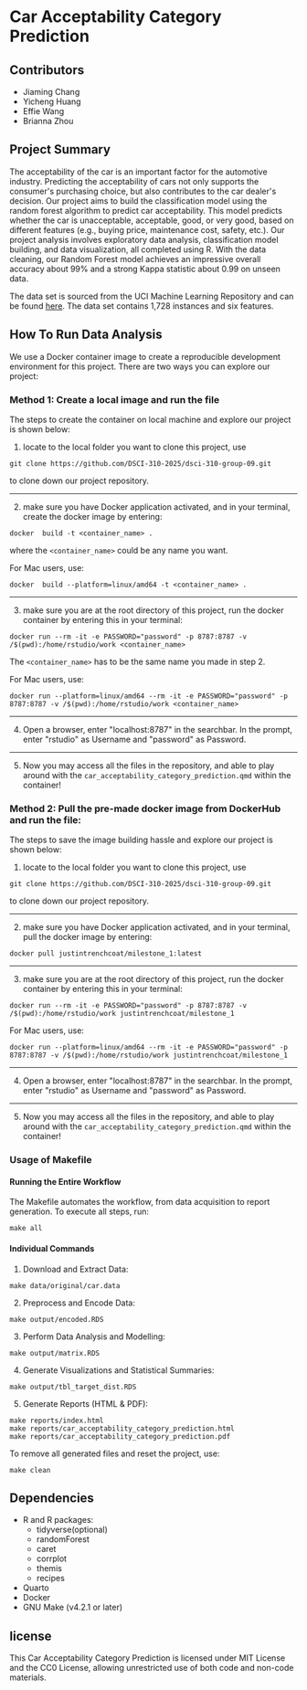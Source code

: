 # Car Acceptability Category Prediction

## Contributors
- Jiaming Chang
- Yicheng Huang
- Effie Wang
- Brianna Zhou

## Project Summary
The acceptability of the car is an important factor for the automotive industry. Predicting the acceptability of cars not only supports the consumer's purchasing choice, but also contributes to the car dealer's decision.
Our project aims to build the classification model using the random forest algorithm to predict car acceptability.
This model predicts whether the car is unacceptable, acceptable, good, or very good, based on different features (e.g., buying price, maintenance cost, safety, etc.).
Our project analysis involves exploratory data analysis, classification model building, and data visualization, all completed using R.
With the data cleaning, our Random Forest model achieves an impressive overall accuracy about 99% and a strong Kappa statistic about 0.99 on unseen data.

The data set is sourced from the UCI Machine Learning Repository and can be found [here](https://archive.ics.uci.edu/dataset/19/car+evaluation).
The data set contains 1,728 instances and six features.

## How To Run Data Analysis

We use a Docker container image to create a reproducible development environment for this project. 
There are two ways you can explore our project:
### Method 1: Create a local image and run the file
The steps to create the container on local machine and explore our project is shown below:
1. locate to the local folder you want to clone this project, use 
```
git clone https://github.com/DSCI-310-2025/dsci-310-group-09.git
``` 
to clone down our project repository.

-----------------------------------
2. make sure you have Docker application activated, and in your terminal, create the docker image by entering:
```
docker  build -t <container_name> .
```
where the `<container_name>` could be any name you want. 

For Mac users, use:
```
docker  build --platform=linux/amd64 -t <container_name> .
```

-------------------
3. make sure you are at the root directory of this project, run the docker container by entering this in your terminal:
```
docker run --rm -it -e PASSWORD="password" -p 8787:8787 -v /$(pwd):/home/rstudio/work <container_name>
```
The `<container_name>` has to be the same name you made in step 2. 

For Mac users, use:
```
docker run --platform=linux/amd64 --rm -it -e PASSWORD="password" -p 8787:8787 -v /$(pwd):/home/rstudio/work <container_name>
```

---------------------
4. Open a browser, enter "localhost:8787" in the searchbar. In the prompt, enter "rstudio" as Username and "password" as Password.
---------------------------  
5. Now you may access all the files in the repository, and able to play around with the `car_acceptability_category_prediction.qmd` within the container!



### Method 2: Pull the pre-made docker image from DockerHub and run the file:
The steps to save the image building hassle and explore our project is shown below:
1. locate to the local folder you want to clone this project, use 
```
git clone https://github.com/DSCI-310-2025/dsci-310-group-09.git
``` 
to clone down our project repository.

----------------------
2. make sure you have Docker application activated, and in your terminal, pull the docker image by entering:
```
docker pull justintrenchcoat/milestone_1:latest
```
-------------------
3. make sure you are at the root directory of this project, run the docker container by entering this in your terminal:
```
docker run --rm -it -e PASSWORD="password" -p 8787:8787 -v /$(pwd):/home/rstudio/work justintrenchcoat/milestone_1
```

For Mac users, use:
```
docker run --platform=linux/amd64 --rm -it -e PASSWORD="password" -p 8787:8787 -v /$(pwd):/home/rstudio/work justintrenchcoat/milestone_1
```
---------------------
4. Open a browser, enter "localhost:8787" in the searchbar. In the prompt, enter "rstudio" as Username and "password" as Password.
---------------------------  
5. Now you may access all the files in the repository, and able to play around with the `car_acceptability_category_prediction.qmd` within the container!

### Usage of Makefile
#### Running the Entire Workflow
The Makefile automates the workflow, from data acquisition to report generation.
To execute all steps, run:
```
make all
```
#### Individual Commands
1. Download and Extract Data:
```
make data/original/car.data
```
2. Preprocess and Encode Data:
```
make output/encoded.RDS
```
3. Perform Data Analysis and Modelling:
```
make output/matrix.RDS
```
4. Generate Visualizations and Statistical Summaries:
```
make output/tbl_target_dist.RDS
```
5. Generate Reports (HTML & PDF):
```
make reports/index.html
make reports/car_acceptability_category_prediction.html
make reports/car_acceptability_category_prediction.pdf
```
To remove all generated files and reset the project, use:
```
make clean
```


## Dependencies
- R and R packages:
    - tidyverse(optional)
    - randomForest
    - caret
    - corrplot
    - themis
    - recipes
- Quarto
- Docker
- GNU Make (v4.2.1 or later)

## license
This Car Acceptability Category Prediction is licensed under MIT License and the CC0 License, allowing unrestricted use of both code and non-code materials.
